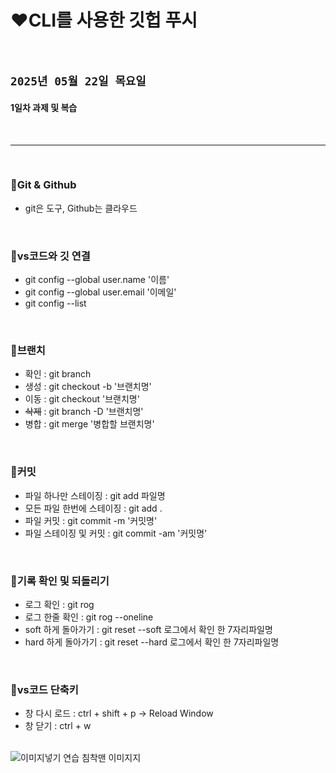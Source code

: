 # ❤️CLI를 사용한 깃헙 푸시
<br>

## `2025년 05월 22일 목요일`

#### <b>1일차 과제 및 복습</b>

<br>

---

<br>

### 📁Git & Github
- git은 도구, Github는 클라우드
<br>

### 📝vs코드와 깃 연결
- git config --global user.name '이름'
- git config --global user.email '이메일'
- git config --list
<br>

### 📝브랜치
- 확인 : git branch
- 생성 : git checkout -b '브랜치명'
- 이동 : git checkout '브랜치명'
- ~~삭제~~ : git branch -D '브랜치명'
- 병합 : git merge '병합할 브랜치명'
<br>

### 📝커밋
- 파일 하나만 스테이징 
: git add 파일명
- 모든 파일 한번에 스테이징
 : git add .
- 파일 커밋 
 : git commit -m '커밋명'
- 파일 스테이징 및 커밋 
 : git commit -am '커밋명'
<br>

### 📝기록 확인 및 되돌리기
- 로그 확인 
 : git rog 
- 로그 한줄 확인 
 : git rog --oneline
- soft 하게 돌아가기 
 : git reset --soft 로그에서 확인 한 7자리파일명
- hard 하게 돌아가기 
 : git reset --hard 로그에서 확인 한 7자리파일명

<br>

### 📝vs코드 단축키
- 창 다시 로드 
 : ctrl + shift + p -> Reload Window
- 창 닫기 
 : ctrl + w
<br><br>

![이미지넣기 연습 침착맨 이미지지](https://img1.daumcdn.net/thumb/R1280x0/?scode=mtistory2&fname=https%3A%2F%2Fblog.kakaocdn.net%2Fdn%2FrSvCX%2FbtqOoMniOF2%2FJJpcRUsrQaeemPPCSFPIrk%2Fimg.jpg)


